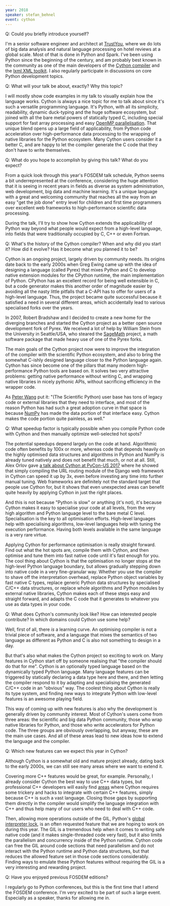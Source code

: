 ```yaml
---
year: 2018
speaker: stefan_behnel
event: cython
---
```


Q: Could you briefly introduce yourself?

I'm a senior software engineer and architect at [TrustYou](http://www.trustyou.com/), where we do lots of big data analysis and natural language processing on hotel reviews at a global scale. Most of that is done in Python and Spark. I've been using Python since the beginning of the century, and am probably best known in the community as one of the main developers of the [Cython compiler](http://cython.org/) and the [lxml XML toolkit](http://lxml.de/). I also regularly participate in discussions on core Python development topics.

Q: What will your talk be about, exactly? Why this topic?

I will mostly show code examples in my talk to visually explain how the language works. Cython is always a nice topic for me to talk about since it's such a versatile programming language. It's Python, with all its simplicity, readability, dynamic duck-typing and the huge software ecosystem, but joined with all the bare metal powers of statically typed C, including special support for fast array processing and easy [OpenMP parallelisation](http://www.openmp.org/). That unique blend opens up a large field of applicability, from Python code acceleration over high-performance data processing to the wrapping of native libraries for the Python ecosystem. Many Cython users consider it a better C, and are happy to let the compiler generate the C code that they don't have to write themselves.

Q: What do you hope to accomplish by giving this talk? What do you expect?

From a quick look through this year's FOSDEM talk schedule, Python seems a bit underrepresented at the conference, considering the huge attention that it is seeing in recent years in fields as diverse as system administration, web development, big data and machine learning. It's a unique language with a great and welcoming community that reaches all the way from an easy "get the job done" entry level for children and first time programmers over excellent web frameworks to high-performance scientific data processing.

During the talk, I'll try to show how Cython extends the applicability of Python way beyond what people would expect from a high-level language, into fields that were traditionally occupied by C, C++ or even Fortran.

Q: What's the history of the Cython compiler? When and why did you start it? How did it evolve? Has it become what you planned it to be?

Cython is an ongoing project, largely driven by community needs. Its origins date back to the early 2000s when Greg Ewing came up with the idea of designing a language (called Pyrex) that mixes Python and C to develop native extension modules for the CPython runtime, the main implementation of Python. CPython has an excellent record for being well extensible in C, but a code generator makes this another order of magnitude easier by avoiding all the nasty little pitfalls that a C-API has to offer for users of a high-level language. Thus, the project became quite successful because it satisfied a need in several different areas, which accidentally lead to various specialised forks over the years.

In 2007, Robert Bradshaw and I decided to create a new home for the diverging branches and started the Cython project as a better open source development fork of Pyrex. We received a lot of help by William Stein from the University in Seattle/USA, who steared the [SageMath](https://www.sagemath.org/) project, a math software package that made heavy use of one of the Pyrex forks.

The main goals of the Cython project now were to improve the integration of the compiler with the scientific Python ecosystem, and also to bring the somewhat C-ishly designed language closer to the Python language again. Cython has since become one of the pillars that many modern high-performance Python tools are based on. It solves two very attractive problems: getting native performance without writing C, and wrapping native libraries in nicely pythonic APIs, without sacrificing efficiency in the wrapper code.

As [Peter Wang](https://www.anaconda.com/people/peter-wang) put it: "(The Scientific Python) user base has tons of legacy code or external libraries that they need to interface, and most of the reason Python has had such a great adoption curve in that space is because [NumPy](http://www.numpy.org/) has made the data portion of that interface easy. Cython
makes the code portion quite painless, as well."

Q: What speedup factor is typically possible when you compile Python code with Cython and then manually optimize well-selected hot spots?

The potential speedups depend largely on the code at hand. Algorithmic code often benefits by 100x or more, whereas code that depends heavily on the highly optimised data structures and algorithms in Python and NumPy is already tuned natively and does not benefit that much, or not at all. Still, Alex Orlov gave [a talk about Cython at PyCon-US 2017](http://pyvideo.org/pycon-us-2017/cython-as-a-game-changer-for-efficiency.html) where he showed that simply compiling the URL routing module of the Django web framework in Cython can speed it up by 3x, even before investing any time into further manual tuning. Web frameworks are definitely not the standard target that people use Cython for, but it shows that even unexpected areas can benefit quite heavily by applying Cython in just the right places.

And this is not because "Python is slow" or anything (it's not), it's because Cython makes it easy to specialise your code at all levels, from the very high algorithm and Python language level to the bare metal C level. Specialisation is the key to all optimisation efforts. High-level languages help with specialising algorithms, low-level languages help with tuning the execution performance. Having both levels available in the same language is a very rare virtue.

Applying Cython for performance optimisation is really straight forward. Find out what the hot spots are, compile them with Cython, and then optimise and tune them into fast native code until it's fast enough for you. The cool thing about Cython is that the optimisation no longer stops at the high-level Python language boundary, but allows gradually stepping down into native code in a very fine-granular way. Whether you use the compiler to shave off the interpretation overhead, replace Python object variables by fast native C types, replace generic Python data structures by specialised C/C++ data structures, or replace whole algorithms and Python modules by external native libraries, Cython makes each of these steps easy and straight forward, and adapts the C code that it generates to whatever you use as data types in your code.

Q: What does Cython's community look like? How can interested people contribute? In which domains could Cython use some help?

Well, first of all, there *is* a learning curve.  An optimising compiler is not a trivial piece of software, and a language that mixes the semantics of two language as different as Python and C is also not something to design in a day.

But that's also what makes the Cython project so exciting to work on. Many features in Cython start off by someone realising that "the compiler should do that for me". Cython is an optionally typed language based on the dynamically typed Python language. Many language features can be triggered by statically declaring a data type here and there, and then letting the compiler respond to it by adapting and specialising the generated C/C++ code in an "obvious" way. The coolest thing about Cython is really its type system, and finding new ways to integrate Python with low-level features is an awesome playing field.

This way of coming up with new features is also why the development is generally driven by community interest. Most of Cython's users come from three areas: the scientific and big data Python community, those who wrap native libraries for Python, and those who write accelerators for Python code. The three groups are obviously overlapping, but anyway, these are the main use cases. And all of these areas lead to new ideas how to extend the language and the compiler.

Q: Which new features can we expect this year in Cython?

Although Cython is a somewhat old and mature project already, dating back to the early 2000s, we can still see many areas where we want to extend it.

Covering more C++ features would be great, for example. Personally, I already consider Cython the best way to use C++ data types, but professional C++ developers will easily find [areas](https://github.com/cython/cython/labels/C%2B%2B) where Cython requires some trickery and hacks to integrate with certain C++ features, simply because C++ is such a vast language. Closing those gaps by supporting them directly in the compiler would simplify the language integration with C++ and thus help many of our users who need to deal with C++ code.

Then, allowing more operations outside of the GIL, Python's [global interpreter lock](https://wiki.python.org/moin/GlobalInterpreterLock), is an often requested feature that we are hoping to work on during this year. The GIL is a tremendous help when it comes to writing safe native code (and it makes single-threaded code very fast), but it also limits the parallelism and concurrency inside of the Python runtime. Cython code can free the GIL around code sections that need parallelism and do not interact with the Python runtime and Python data structures, but that reduces the allowed feature set in those code sections considerably. Finding ways to emulate these Python features without requiring the GIL is a very interesting and rewarding project.

Q: Have you enjoyed previous FOSDEM editions?

I regularly go to Python conferences, but this is the first time that I attend the FOSDEM conference. I'm very excited to be part of such a large event. Especially as a speaker, thanks for allowing me in.
